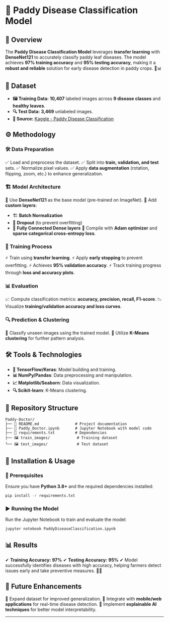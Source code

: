 # 🌾 Paddy Disease Classification Model

## 📌 Overview
The **Paddy Disease Classification Model** leverages **transfer learning** with **DenseNet121** to accurately classify paddy leaf diseases. The model achieves **97% training accuracy** and **95% testing accuracy**, making it a **robust and reliable** solution for early disease detection in paddy crops. 🌱📊

## 📂 Dataset
- **🖼 Training Data:** **10,407** labeled images across **9 disease classes** and **healthy leaves**.
- **🔍 Test Data:** **3,469** unlabeled images.
- **📌 Source:** [Kaggle - Paddy Disease Classification](https://www.kaggle.com/)

## ⚙️ Methodology
### 🛠 Data Preparation
✅ Load and preprocess the dataset.
✅ Split into **train, validation, and test** sets.
✅ Normalize pixel values.
✅ Apply **data augmentation** (rotation, flipping, zoom, etc.) to enhance generalization.

### 🏗 Model Architecture
🔹 Use **DenseNet121** as the base model (pre-trained on ImageNet).
🔹 Add **custom layers**:
   - 🏗 **Batch Normalization**
   - 🛑 **Dropout** (to prevent overfitting)
   - 🔢 **Fully Connected Dense layers**
🔹 Compile with **Adam optimizer** and **sparse categorical cross-entropy loss**.

### 🚀 Training Process
⚡ Train using **transfer learning**.
⚡ Apply **early stopping** to prevent overfitting.
⚡ Achieves **95% validation accuracy**.
⚡ Track training progress through **loss and accuracy plots**.

### 📊 Evaluation
📈 Compute classification metrics: **accuracy, precision, recall, F1-score**.
📉 Visualize **training/validation accuracy and loss curves**.

### 🔍 Prediction & Clustering
🤖 Classify unseen images using the trained model.
📌 Utilize **K-Means clustering** for further pattern analysis.

## 🛠 Tools & Technologies
- **🧠 TensorFlow/Keras**: Model building and training.
- **📊 NumPy/Pandas**: Data preprocessing and manipulation.
- **📈 Matplotlib/Seaborn**: Data visualization.
- **🔍 Scikit-learn**: K-Means clustering.

## 📁 Repository Structure
```
Paddy-Doctor/
├── 📜 README.md                # Project documentation
├── 📓 Paddy_Doctor.ipynb       # Jupyter Notebook with model code
├── 📄 requirements.txt         # Dependencies
├── 🖼 train_images/            # Training dataset
└── 🖼 test_images/             # Test dataset
```

## 🔧 Installation & Usage
### 📌 Prerequisites
Ensure you have **Python 3.8+** and the required dependencies installed:
```bash
pip install -r requirements.txt
```

### ▶️ Running the Model
Run the Jupyter Notebook to train and evaluate the model:
```bash
jupyter notebook PaddyDiseaseClassification.ipynb
```

## 📊 Results
✔ **Training Accuracy:** **97%**
✔ **Testing Accuracy:** **95%**
✔ Model successfully identifies diseases with high accuracy, helping farmers detect issues early and take preventive measures. 🌱💡

## 🚀 Future Enhancements
🔹 Expand dataset for improved generalization.
🔹 Integrate with **mobile/web applications** for real-time disease detection.
🔹 Implement **explainable AI techniques** for better model interpretability.

---


